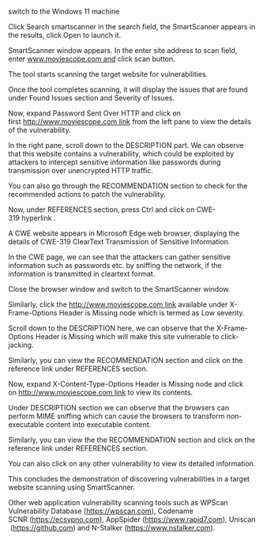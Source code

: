 

switch to the Windows 11 machine

Click Search smartscanner in the search field, the SmartScanner appears in the results, click Open to launch it.

SmartScanner window appears. In the enter site address to scan field, enter www.moviescope.com and click scan button.

 The tool starts scanning the target website for vulnerabilities.

Once the tool completes scanning, it will display the issues that are found under Found Issues section and Severity of Issues.

Now, expand Password Sent Over HTTP and click on first http://www.moviescope.com link from the left pane to view the details of the vulnerability.

In the right pane, scroll down to the DESCRIPTION part. We can observe that this website contains a vulnerability, which could be exploited by attackers to intercept sensitive information like passwords during transmission over unencrypted HTTP traffic.

 You can also go through the RECOMMENDATION section to check for the recommended actions to patch the vulnerability.

Now, under REFERENCES section, press Ctrl and click on CWE-319 hyperlink .

A CWE website appears in Microsoft Edge web browser, displaying the details of CWE-319 ClearText Transmission of Sensitive Information.

In the CWE page, we can see that the attackers can gather sensitive information such as passwords etc. by sniffing the network, if the information is transmitted in cleartext format.

Close the browser window and switch to the SmartScanner window.

Similarly, click the http://www.moviescope.com link available under X-Frame-Options Header is Missing node which is termed as Low severity.

Scroll down to the DESCRIPTION here, we can observe that the X-Frame-Options Header is Missing which will make this site vulnerable to click-jacking.

Similarly, you can view the RECOMMENDATION section and click on the reference link under REFERENCES section.

Now, expand X-Content-Type-Options Header is Missing node and click on http://www.moviescope.com link to view its contents.

Under DESCRIPTION section we can observe that the browsers can perform MIME sniffing which can cause the browsers to transform non-executable content into executable content.

Similarly, you can view the the RECOMMENDATION section and click on the reference link under REFERENCES section.

You can also click on any other vulnerability to view its detailed information.

This concludes the demonstration of discovering vulnerabilities in a target website scanning using SmartScanner.

Other web application vulnerability scanning tools such as WPScan Vulnerability Database (https://wpscan.com), Codename SCNR (https://ecsypno.com), AppSpider (https://www.rapid7.com), Uniscan (https://github.com) and N-Stalker (https://www.nstalker.com).